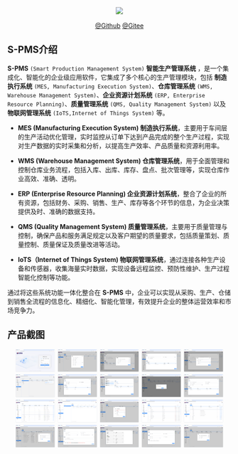 <p align="center">
<img src="https://cdn.hamm.cn/svg/spms/logo.svg"/>
</p>
<p align="center">
<a href="//github.com/s-pms">@Github</a> <a href="//gitee.com/s-pms">@Gitee</a>
</p>

## S-PMS介绍

**S-PMS** `(Smart Production Management System)` **智能生产管理系统** ，是一个集成化、智能化的企业级应用软件，它集成了多个核心的生产管理模块，包括 **制造执行系统** `(MES, Manufacturing Execution System)`、**仓库管理系统** `(WMS, Warehouse Management System)`、**企业资源计划系统** `(ERP, Enterprise Resource Planning)`、**质量管理系统** `(QMS, Quality Management System)` 以及 **物联网管理系统** `(IoTS,Internet of Things System)` 等。

- **MES (Manufacturing Execution System) 制造执行系统**，主要用于车间层的生产活动优化管理，实时监控从订单下达到产品完成的整个生产过程，实现对生产数据的实时采集和分析，以提高生产效率、产品质量和资源利用率。

- **WMS (Warehouse Management System) 仓库管理系统**，用于全面管理和控制仓库业务流程，包括入库、出库、库存、盘点、批次管理等，实现仓库作业高效、准确、透明。

- **ERP (Enterprise Resource Planning) 企业资源计划系统**，整合了企业的所有资源，包括财务、采购、销售、生产、库存等各个环节的信息，为企业决策提供及时、准确的数据支持。

- **QMS (Quality Management System) 质量管理系统**，主要用于质量管理与控制，确保产品和服务满足规定以及客户期望的质量要求，包括质量策划、质量控制、质量保证及质量改进等活动。

- **IoTS（Internet of Things System) 物联网管理系统**，通过连接各种生产设备和传感器，收集海量实时数据，实现设备远程监控、预防性维护、生产过程智能化控制等功能。

通过将这些系统功能一体化整合在 **S-PMS** 中，企业可以实现从采购、生产、仓储到销售全流程的信息化、精细化、智能化管理，有效提升企业的整体运营效率和市场竞争力。

## 产品截图

<p align="center">
<img src="https://raw.githubusercontent.com/s-pms/SPMS-Server/refs/heads/main/docs/img/1.png" width="18%"/>
<img src="https://raw.githubusercontent.com/s-pms/SPMS-Server/refs/heads/main/docs/img/2.png" width="18%"/>
<img src="https://raw.githubusercontent.com/s-pms/SPMS-Server/refs/heads/main/docs/img/3.png" width="18%"/>
<img src="https://raw.githubusercontent.com/s-pms/SPMS-Server/refs/heads/main/docs/img/4.png" width="18%"/>
<img src="https://raw.githubusercontent.com/s-pms/SPMS-Server/refs/heads/main/docs/img/5.png" width="18%"/>
<img src="https://raw.githubusercontent.com/s-pms/SPMS-Server/refs/heads/main/docs/img/6.png" width="18%"/>
<img src="https://raw.githubusercontent.com/s-pms/SPMS-Server/refs/heads/main/docs/img/7.png" width="18%"/>
<img src="https://raw.githubusercontent.com/s-pms/SPMS-Server/refs/heads/main/docs/img/8.png" width="18%"/>
<img src="https://raw.githubusercontent.com/s-pms/SPMS-Server/refs/heads/main/docs/img/9.png" width="18%"/>
<img src="https://raw.githubusercontent.com/s-pms/SPMS-Server/refs/heads/main/docs/img/10.png" width="18%"/>
<img src="https://raw.githubusercontent.com/s-pms/SPMS-Server/refs/heads/main/docs/img/11.png" width="18%"/>
<img src="https://raw.githubusercontent.com/s-pms/SPMS-Server/refs/heads/main/docs/img/12.png" width="18%"/>
<img src="https://raw.githubusercontent.com/s-pms/SPMS-Server/refs/heads/main/docs/img/13.png" width="18%"/>
<img src="https://raw.githubusercontent.com/s-pms/SPMS-Server/refs/heads/main/docs/img/14.png" width="18%"/>
<img src="https://raw.githubusercontent.com/s-pms/SPMS-Server/refs/heads/main/docs/img/15.png" width="18%"/>
<img src="https://raw.githubusercontent.com/s-pms/SPMS-Server/refs/heads/main/docs/img/16.png" width="18%"/>
<img src="https://raw.githubusercontent.com/s-pms/SPMS-Server/refs/heads/main/docs/img/17.png" width="18%"/>
<img src="https://raw.githubusercontent.com/s-pms/SPMS-Server/refs/heads/main/docs/img/18.png" width="18%"/>
<img src="https://raw.githubusercontent.com/s-pms/SPMS-Server/refs/heads/main/docs/img/19.png" width="18%"/>
<img src="https://raw.githubusercontent.com/s-pms/SPMS-Server/refs/heads/main/docs/img/20.png" width="18%"/>
</p>
